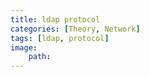 ```yaml
---
title: ldap protocol
categories: [Theory, Network]
tags: [ldap, protocol]
image:
    path: 
---
```


